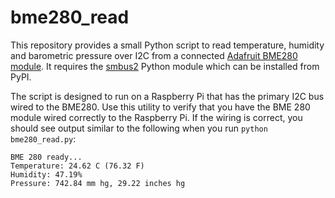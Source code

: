 # bme280_read
This repository provides a small Python script to read temperature, humidity and barometric pressure over I2C from a connected [Adafruit BME280 module](https://www.adafruit.com/product/2652). It requires the [smbus2](https://pypi.org/project/smbus2) Python module which can be installed from PyPI. 

The script is designed to run on a Raspberry Pi that has the primary I2C bus wired to the BME280.
Use this utility to verify that you have the BME 280 module wired correctly to the Raspberry Pi. If the wiring is correct, you should see output similar to the following when you run `python bme280_read.py`:

```
BME 280 ready...
Temperature: 24.62 C (76.32 F)
Humidity: 47.19%
Pressure: 742.84 mm hg, 29.22 inches hg
```
